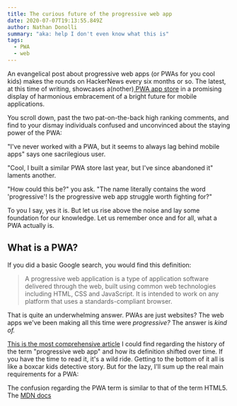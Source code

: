 ```yaml
---
title: The curious future of the progressive web app
date: 2020-07-07T19:13:55.849Z
author: Nathan Donolli
summary: "aka: help I don't even know what this is"
tags:
  - PWA
  - web
---
```

An evangelical post about progressive web apps (or PWAs for you cool kids) makes the rounds on HackerNews every six months or so.  The latest, at this time of writing, showcases a(nother)[ PWA app store](https://news.ycombinator.com/item?id=22963822) in a promising display of harmonious embracement of a bright future for mobile applications.

You scroll down, past the two pat-on-the-back high ranking comments, and find to your dismay individuals confused and unconvinced about the staying power of the PWA:

 "I've never worked with a PWA, but it seems to always lag behind mobile apps" says one sacrilegious user.  

"Cool, I built a similar PWA store last year, but I've since abandoned it" laments another.

"How could this be?" you ask. "The name literally contains the word 'progressive'! Is the progressive web app struggle worth fighting for?"

To you I say, yes it is. But let us rise above the noise and lay some foundation for our knowledge.  Let us remember once and for all, what a PWA actually is.

## What is a PWA?

If you did a basic Google search, you would find this definition:

> A progressive web application is a type of application software delivered through the web, built using common web technologies including HTML, CSS and JavaScript. It is intended to work on any platform that uses a standards-compliant browser.

That is quite an underwhelming answer. PWAs are just websites? The web apps we've been making all this time were *progressive?* The answer is *kind of.*

[This is the most comprehensive article](https://medium.com/@amberleyjohanna/seriously-though-what-is-a-progressive-web-app-56130600a093) I could find regarding the history of the term "progressive web app" and how its definition shifted over time.  If you have the time to read it, it's a wild ride.  Getting to the bottom of it all is like a boxcar kids detective story.  But for the lazy, I'll sum up the real main requirements for a PWA:

The confusion regarding the PWA term is similar to that of the term HTML5.  The [MDN docs](https://developer.mozilla.org/en-US/docs/Web/Guide/HTML/HTML5)